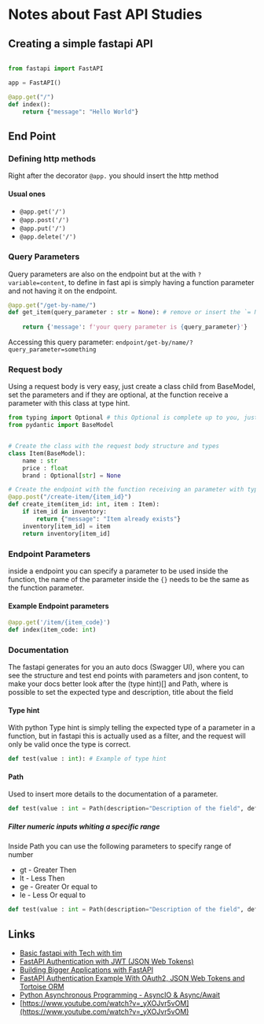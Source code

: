 # Notes about Fast API Studies

## Creating a simple fastapi API

```python

from fastapi import FastAPI

app = FastAPI()

@app.get("/")
def index():
    return {"message": "Hello World"}

```

## End Point

### Defining http methods

Right after the decorator `@app.` you should insert the http method

#### Usual ones

* `@app.get('/')`
* `@app.post('/')`
* `@app.put('/')`
* `@app.delete('/')`

### Query Parameters

Query parameters are also on the endpoint but at the with `?variable=content`, to define in fast api is simply having a function parameter and not having it on the endpoint.

```python
@app.get("/get-by-name/")
def get_item(query_parameter : str = None): # remove or insert the `= None` to make it not required 
    
    return {'message': f'your query parameter is {query_parameter}'}
```

Accessing this query parameter: `endpoint/get-by/name/?query_parameter=something`

### Request body

Using a request body is very easy, just create a class child from BaseModel, set the parameters and if they are optional, at the function receive a parameter with this class at type hint.

```python
from typing import Optional # this Optional is complete up to you, just to make the code more readable.
from pydantic import BaseModel


# Create the class with the request body structure and types
class Item(BaseModel):
    name : str
    price : float
    brand : Optional[str] = None

# Create the endpoint with the function receiving an parameter with type hint of the class that we did.
@app.post("/create-item/{item_id}")
def create_item(item_id: int, item : Item):
    if item_id in inventory:
        return {"message": "Item already exists"}
    inventory[item_id] = item
    return inventory[item_id]
```

### Endpoint Parameters

inside a endpoint you can specify a parameter to be used inside the function, the name of the parameter inside the `{}` needs to be the same as the function parameter.

#### Example Endpoint parameters

```python
@app.get('/item/{item_code}')
def index(item_code: int)
```

### Documentation

The fastapi generates for you an auto docs (Swagger UI), where you can see the structure and test end points with parameters and json content, to make your docs better look after the (type hint)[] and Path, where is possible to set the expected type and description, title about the field

#### Type hint

With python Type hint is simply telling the expected type of a parameter in a function, but in fastapi this is actually used as a filter, and the request will only be valid once the type is correct.

```python
def test(value : int): # Example of type hint
```

#### Path

Used to insert more details to the documentation of a parameter.

```python
def test(value : int = Path(description="Description of the field", default="Default value"))
```

##### Filter numeric inputs whiting a specific range


Inside Path you can use the following parameters to specify range of number

* gt - Greater Then
* lt - Less Then
* ge - Greater Or equal to
* le - Less Or equal to

```python
def test(value : int = Path(description="Description of the field", default="Default value", ge=0))
```


## Links

* [Basic fastapi with Tech with tim](https://www.youtube.com/watch?v=-ykeT6kk4bk)
* [FastAPI Authentication with JWT (JSON Web Tokens)](https://www.youtube.com/watch?v=0_seNFCtglk)
* [Building Bigger Applications with FastAPI](https://www.youtube.com/watch?v=SWedfF6ftpA)
* [FastAPI Authentication Example With OAuth2, JSON Web Tokens and Tortoise ORM](https://www.youtube.com/watch?v=6hTRw_HK3Ts)
* [Python Asynchronous Programming - AsyncIO & Async/Await](https://www.youtube.com/watch?v=t5Bo1Je9EmE)
* [https://www.youtube.com/watch?v=_yXOJvr5vOM](https://www.youtube.com/watch?v=_yXOJvr5vOM)